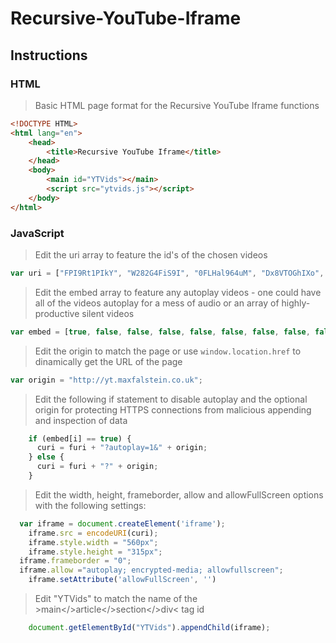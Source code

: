 # Recursive-YouTube-Iframe

## Instructions

### HTML

> Basic HTML page format for the Recursive YouTube Iframe functions

```html
<!DOCTYPE HTML>
<html lang="en">
    <head>
        <title>Recursive YouTube Iframe</title>
    </head>
    <body>
        <main id="YTVids"></main>
        <script src="ytvids.js"></script>
    </body>
</html>
```

### JavaScript

> Edit the uri array to feature the id's of the chosen videos

```javascript
var uri = ["FPI9Rt1PIkY", "W282G4FiS9I", "0FLHal964uM", "Dx8VTOGhIXo", "J_EuWgOK88I", "ST6ojbdhv7Q", "0BWji9hBlO0", "qfmTR_CLYEo", "T1KbB0BheZs", "Zjn2F1uKP1U", "10wqmdu5S7Y", "liAzX0cO5Tg"];
```

> Edit the embed array to feature any autoplay videos - one could have all of the videos autoplay for a mess of audio or an array of highly-productive silent videos

```javascript
var embed = [true, false, false, false, false, false, false, false, false, false, false, false];
```

> Edit the origin to match the page or use ```window.location.href``` to dinamically get the URL of the page

```javascript
var origin = "http://yt.maxfalstein.co.uk";
```

> Edit the following if statement to disable autoplay and the optional origin for protecting HTTPS connections from malicious appending and inspection of data

```javascript
    if (embed[i] == true) {
      curi = furi + "?autoplay=1&" + origin;
    } else {
      curi = furi + "?" + origin;
    }
```

> Edit the width, height, frameborder, allow and allowFullScreen options with the following settings:

```javascript
  var iframe = document.createElement('iframe');
	iframe.src = encodeURI(curi);
	iframe.style.width = "560px";
	iframe.style.height = "315px";
  iframe.frameborder = "0";
  iframe.allow ="autoplay; encrypted-media; allowfullscreen";
	iframe.setAttribute('allowFullScreen', '')
```

> Edit "YTVids" to match the name of the &gt;main&lt;/&gt;article&lt;/&gt;section&lt;/&gt;div&lt; tag id

```javascript
	document.getElementById("YTVids").appendChild(iframe);
```
